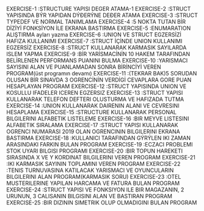 EXERCISE-1   :STRUCTURE YAPISI DEGER ATAMA-1
EXERCISE-2   :STRUCT YAPISINDA BÝR YAPIDAN DÝÐERÝNE DEÐER ATAMA
EXERCISE-3   :STRUCT TYPEDEF VE NORMAL TANIMLAMA
EXERCISE-4   :5 NOKTA TUTAN BİR DİZİYİ FONKSİYON İLE EKRANA BASTIRMA
EXERCISE-5   :ENUMARATION ALIŞTIRMA ayları yazma
EXERCISE-6   :UNION VE STRUCT EGZERSİZİ HAFIZA KULLANIMI
EXERCISE-7   :STRUCT İÇİNDE UNION KULLANIMI EGZERSİZ
EXERCISE-8   :STRUCT KULLANARAK KARMASIK SAYILARDA ISLEM YAPMA 
EXERCISE-9   :BİR YARİSMACİNİN 10 HAKEM TARAFINDAN BELİRLENEN PERFORMANS PUANINI BULMA
EXERCISE-10  :YARISMACI SAYISINI ALAN VE  PUANLAMADAN SONRA BİRİNCİYİ VEREN PROGRAM(üst programın devamı)
EXERCISE-11  :(TEKRAR BAK)5 SORUDAN OLUSAN BİR SINAVDA 3 OGRENCİNİN VERDİGİ CEVAPLARA GORE PUAN HESAPLAYAN PROGRAM 
EXERCISE-12  :STRUCT YAPISINDA UNION VE KOSULLU IFADELER ICEREN EGZERSIZ
EXERCISE-13  :STRUCT YAPISI KULLANARAK TELEFON DEFTERI OLUSTURMA VE HAFIZADA TUTMA
EXERCISE-14  :UNION KULLANARAK DAIRENIN ALANI VE CEVRESINI HESAPLAMA
EXERCISE-15  :STRUCTURE KULLANARAK PERSONAL BILGILERINI ALFABETIK LISTELEME
EXERCISE-16  :BIR MEYVE LISTESINI ALFABETIK SIRALAMA
EXERCISE-17  :STRUCT YAPISI KULLANARAK OGRENCI NUMARASI 2019 OLAN OGRENCININ BILGILERINI EKRANA BASTIRMA
EXERCISE-18  :KULLANICI TARAFINDAN GÝRÝLEN IKI ZAMAN ARASINDAKI FARKIN BULAN PROGRAM
EXERCISE-19  :ECZACI PROBLEMI STOK UYARI BILGISI PROGRAMI
EXERCISE-20  :BIR TOPUN HAREKETI SIRASINDA X VE Y KORDINAT BILGILERINI VEREN PROGRAM
EXERCISE-21  :IKI KARMASIK SAYININ TOPLAMINI VEREN PROGRAM
EXERCISE-22  :TENIS TURNUVASINA KATILACAK YARISMACI VE OYUNCULARIN BILGILERINI ALAN PROGRAM(KARMASIK SORU)
EXERCISE-23  :OTEL MUSTERILERINE YAPILAN HARCAMA VE FATURA BULAN PROGRAM
EXERCISE-24  :STRUCT YAPISI VE FONKSIYON ILE BIR MAGAZANIN, 2 URUNUN, 3 CALISANIN BILGISINI ALAN VE BASTIRAN PROGRAM
EXERCISE-25  :BIR DIZININ SIMETRIK OLUP OLMADIGINI BULAN PROGRAM